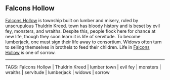 ## Falcons Hollow

[Falcons Hollow](../Places/Falcons_Hollow.md) is township built on lumber and misery, ruled by unscrupulous Thuldrin Kreed. town has bloody history and is beset by evil fey, monsters, and wraiths. Despite this, people flock here for chance at new life, though they soon learn it is life of servitude. To become lumberjack, one must sign their life away to consortium. Widows often turn to selling themselves in brothels to feed their children. Life in [Falcons Hollow](../Places/Falcons_Hollow.md) is one of sorrow.

---
TAGS: Falcons Hollow | Thuldrin Kreed | lumber town | evil fey | monsters | wraiths | servitude | lumberjack | widows | sorrow

